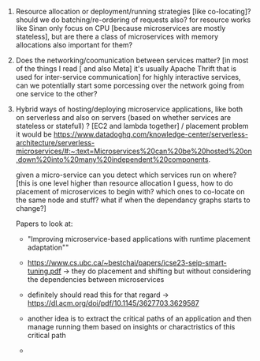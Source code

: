 1. Resource allocation or deployment/running strategies [like co-locating]?  should we do batching/re-ordering of requests also?
for resource works like Sinan only focus on CPU [because microservices are mostly stateless], but are there a class of microservices with memory allocations also important for them?
2. Does the networking/coomunication between services matter? [in most of the things I read [ and also Meta] it's usually Apache Thrift that is used for inter-service communication] for highly interactive services, can we potentially start some porcessing over the network going from one service to the other? 
3. Hybrid ways of hosting/deploying microservice applications, like both on serverless and also on servers (based on whether services are stateless or statefull) ? [EC2 and lambda together] / placement problem it would be
    https://www.datadoghq.com/knowledge-center/serverless-architecture/serverless-microservices/#:~:text=Microservices%20can%20be%20hosted%20on,down%20into%20many%20independent%20components. 

    given a micro-service can you detect which services run on where? [this is one level higher than resource allocation I guess, how to do placement of microservices to begin with? which ones to co-locate on the same node and stuff? what if when the dependancy graphs starts to change?]

    Papers to look at: 
    
    - "Improving microservice-based applications with runtime placement adaptation"" 

    - https://www.cs.ubc.ca/~bestchai/papers/icse23-seip-smart-tuning.pdf -> they do placement and shifting but without considering the dependencies between microservices

    - definitely should read this for that regard -> https://dl.acm.org/doi/pdf/10.1145/3627703.3629587 


    - another idea is to extract the critical paths of an application and then manage running them based on insights or charactristics of this critical path

    - 